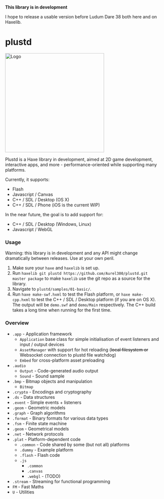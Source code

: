 **This library is in development**

I hope to release a usable version before Ludum Dare 38 both here and on Haxelib.

# plustd #

<img src="https://rawgit.com/Aurel300/plustd/master/assets/logo/logo.svg" alt="Logo" width="320">

Plustd is a Haxe library in development, aimed at 2D game development, interactive apps, and more - performance-oriented while supporting many platforms.

Currently, it supports:

 - Flash
 - Javascript / Canvas
 - C++ / SDL / Desktop (OS X)
 - C++ / SDL / Phone (iOS is the current WIP)

In the near future, the goal is to add support for:

 - C++ / SDL / Desktop (Windows, Linux)
 - Javascript / WebGL

### Usage ###

Warning: this library is in development and any API might change dramatically between releases. Use at your own peril.

 1. Make sure your `haxe` and `haxelib` is set up.
 2. Run `haxelib git plustd https://github.com/Aurel300/plustd.git master package` to make `haxelib` use the git repo as a source for the library.
 3. Navigate to `plustd/samples/01-basic/`.
 4. Run `haxe make-swf.hxml` to test the Flash platform, or `haxe make-cpp.hxml` to test the C++ / SDL / Desktop platform (if you are on OS X). The output will be `demo.swf` and `demo/Main` respectively. The C++ build takes a long time when running for the first time.

### Overview ###

 - `.app` - Application framework
   - `Application` base class for simple initialisation of event listeners and input / output devices
   - `AssetManager` with support for hot reloading (<s>local filesystem or</s> Websocket connection to plustd file watchdog)
   - `Embed` for cross-platform asset preloading
 - `.audio`
   - `Output` - Code-generated audio output
   - `Sound` - Sound sample
 - `.bmp` - Bitmap objects and manipulation
   - `Bitmap`
 - `.crypto` - Encodings and cryptography
 - `.ds` - Data structures
 - `.event` - Simple events + listeners
 - `.geom` - Geometric models
 - `.graph` - Graph algorithms
 - `.format` - Binary formats for various data types
 - `.fsm` - Finite state machine
 - `.geom` - Geometrical models
 - `.net` - Network protocols
 - `.plat` - Platform-dependent code
   - `.common` - Code shared by some (but not all) platforms
   - `.dummy` - Example platform
   - `.flash` - Flash code
   - `.js`
     - `.common`
     - `.canvas`
     - `.webgl` - (TODO)
 - `.stream` - Streaming for functional programming
 - `FM` - Fast Maths
 - `U` - Utilities